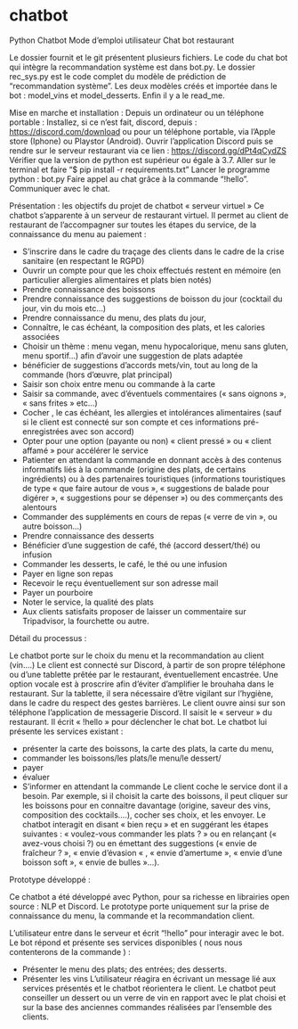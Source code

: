 # chatbot
Python Chatbot
Mode d’emploi utilisateur Chat bot restaurant


Le dossier fournit et le git présentent plusieurs fichiers. Le code du chat bot qui intègre la recommandation système est dans bot.py. Le dossier rec_sys.py est le code complet du modèle de prédiction de “recommandation système”.  Les deux modèles créés et importée dans le bot : model_vins et model_desserts. Enfin il y a le read_me.


Mise en marche et installation :
Depuis un ordinateur ou un téléphone portable :
Installez, si ce n’est fait, discord, depuis : https://discord.com/download ou pour un téléphone portable, via l’Apple store (Iphone) ou Playstor (Android).
Ouvrir l’application Discord puis se rendre sur le serveur restaurant via ce lien : https://discord.gg/dPt4qCydZS
Vérifier que la version de python est supérieur ou égale à 3.7.
Aller sur le terminal et faire “$ pip install -r requirements.txt”
Lancer le programme python : bot.py 
Faire appel au chat grâce à la commande “!hello”.  Communiquer avec le chat. 


Présentation : les objectifs du projet de chatbot « serveur virtuel »
Ce chatbot s’apparente à un serveur de restaurant virtuel. Il permet au client de restaurant de l’accompagner sur toutes les étapes du service, de la connaissance du menu au paiement :
* S’inscrire dans le cadre du traçage des clients dans le cadre de la crise sanitaire (en respectant le RGPD)
* Ouvrir un compte pour que les choix effectués restent en mémoire (en particulier allergies alimentaires et plats bien notés)
* Prendre connaissance des boissons
* Prendre connaissance des suggestions de boisson du jour (cocktail du jour, vin du mois etc…)
* Prendre connaissance du menu, des plats du jour,
* Connaître, le cas échéant, la composition des plats, et  les calories associées
* Choisir un thème : menu vegan, menu hypocalorique, menu sans gluten, menu sportif…) afin d’avoir une suggestion de plats adaptée
* bénéficier de suggestions d’accords mets/vin, tout au long de la commande (hors d’œuvre, plat principal)
* Saisir son choix entre menu ou commande à la carte
* Saisir sa commande, avec d’éventuels commentaires (« sans oignons », « sans frites » etc…) 
* Cocher , le cas échéant, les allergies et intolérances alimentaires (sauf si le client est connecté sur son compte et ces informations pré-enregistrées avec son accord)
* Opter pour une option (payante ou non)  « client pressé » ou « client affamé » pour accélérer le service
* Patienter en attendant la commande en donnant accès  à des contenus informatifs liés à la commande (origine des plats, de certains ingrédients) ou à des partenaires touristiques (informations touristiques de type « que faire autour de vous », « suggestions de balade pour digérer », « suggestions pour se dépenser ») ou des commerçants des alentours
* Commander des suppléments en cours de repas (« verre de vin », ou autre boisson…)
* Prendre connaissance des desserts 
* Bénéficier d’une suggestion de café, thé (accord dessert/thé) ou infusion
* Commander les desserts, le café, le thé ou une infusion
* Payer en ligne son repas
* Recevoir le reçu éventuellement sur son adresse mail
* Payer un pourboire
* Noter le service, la qualité des plats
* Aux clients satisfaits proposer de laisser un commentaire sur Tripadvisor, la fourchette ou autre. 


Détail du processus : 


Le chatbot porte sur le choix du menu et la recommandation au client (vin….)
Le client est connecté sur Discord, à partir de son propre téléphone ou d’une tablette prêtée par le restaurant, éventuellement encastrée.
Une option vocale est à proscrire afin d’éviter d’amplifier le brouhaha dans le restaurant.
Sur la tablette, il sera nécessaire d’être vigilant sur l’hygiène, dans le cadre du respect des gestes barrières. 
Le client ouvre ainsi sur son téléphone l’application de messagerie Discord. 
Il saisit le « serveur » du restaurant.
Il écrit « !hello » pour déclencher le chat bot.
Le chatbot lui présente les services existant : 
* présenter la carte des boissons, la carte des plats, la carte du menu, 
* commander les boissons/les plats/le menu/le dessert/
* payer
* évaluer
* S’informer en attendant la commande
Le client coche le service dont il a besoin. 
Par exemple, si il choisit la carte des boissons, il peut cliquer sur les boissons pour en connaitre davantage (origine, saveur des vins, composition des cocktails….), cocher ses choix, et les envoyer. 
Le chatbot interagit en disant « bien reçu » et en suggérant les étapes suivantes : « voulez-vous commander les plats ? »  ou en relançant (« avez-vous choisi ?) ou en émettant des suggestions  (« envie de fraîcheur ? », « envie d’évasion « , « envie d’amertume », « envie d’une boisson soft », « envie de bulles »…).


Prototype développé :


Ce chatbot a été développé avec Python, pour sa richesse en librairies open source : NLP et Discord.
Le prototype porte uniquement sur la prise de connaissance du menu, la commande et la recommandation client. 


L’utilisateur entre dans le serveur et écrit “!hello” pour interagir avec le bot. 
Le bot répond et présente ses services disponibles ( nous nous contenterons de la commande ) : 
* Présenter le menu des plats; des entrées; des desserts. 
* Présenter les vins
        L’utilisateur réagira en écrivant un message lié aux services présentés et le chatbot    réorientera le client. 
Le chatbot peut conseiller un dessert ou un verre de vin en rapport avec le plat choisi et sur la base des anciennes commandes réalisées par l’ensemble des clients.
